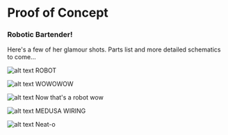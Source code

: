 # Proof of Concept

### Robotic Bartender!
Here's a few of her glamour shots. Parts list and more detailed schematics to come...

![alt text](Documentation/20250408_220319.jpg)
ROBOT

![alt text](Documentation/20250408_220527.jpg)
WOWOWOW

![alt text](Documentation/20250408_220552.jpg)
Now that's a robot wow

![alt text](Documentation/20250408_220454.jpg)
MEDUSA WIRING

![alt text](Documentation/20250408_220443.jpg)
Neat-o
